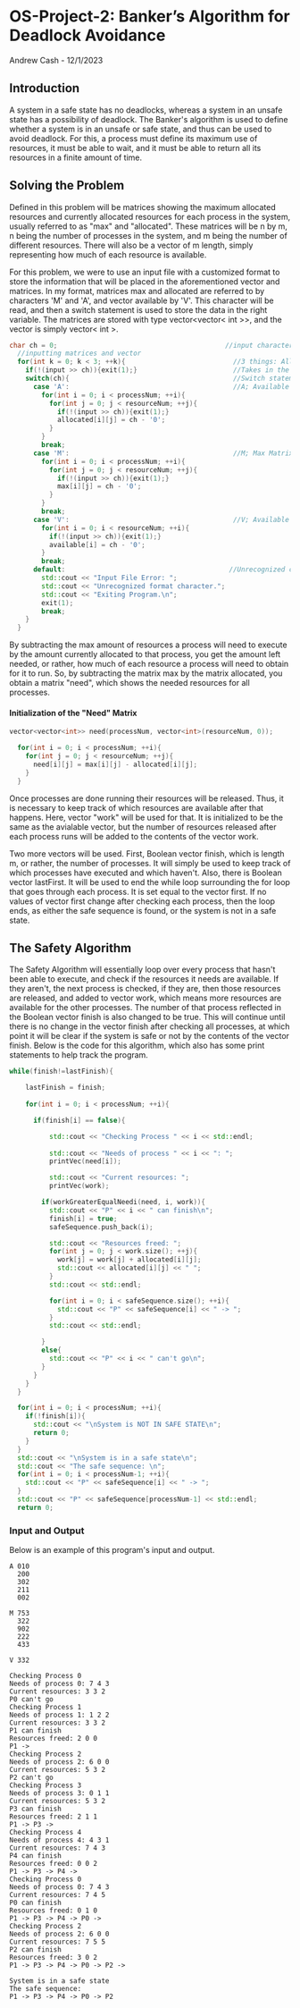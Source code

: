 # OS-Project-2: Banker’s Algorithm for Deadlock Avoidance

Andrew Cash - 12/1/2023

## Introduction

A system in a safe state has no deadlocks, whereas a system in an unsafe state has a possibility of deadlock. The Banker's algorithm is used to define whether a system is in an unsafe or safe state, and thus can be used to avoid deadlock. For this, a process must define its maximum use of resources, it must be able to wait, and it must be able to return all its resources in a finite amount of time.

## Solving the Problem

Defined in this problem will be matrices showing the maximum allocated resources and currently allocated resources for each process in the system, usually referred to as "max" and "allocated". These matrices will be n by m, n being the number of processes in the system, and m being the number of different resources. There will also be a vector of m length, simply representing how much of each resource is available.

For this problem, we were to use an input file with a customized format to store the information that will be placed in the aforementioned vector and matrices. In my format, matrices max and allocated are referred to by characters 'M' and 'A', and vector available by 'V'. This character will be read, and then a switch statement is used to store the data in the right variable. The matrices are stored with type vector<vector< int >>, and the vector is simply vector< int >.

```c++
char ch = 0;                                          //input character
  //inputting matrices and vector
  for(int k = 0; k < 3; ++k){                           //3 things: Allocated Matrix, Max Matrix, Available Vector
    if(!(input >> ch)){exit(1);}                        //Takes in the format character, A M or V, representing Allocated, Max, and Available
    switch(ch){                                         //Switch statement for handling of each structure
      case 'A':                                         //A; Available Matrix. As per matrix being 3 by 5, Takes in next 15 characters from input file
        for(int i = 0; i < processNum; ++i){
          for(int j = 0; j < resourceNum; ++j){
            if(!(input >> ch)){exit(1);}
            allocated[i][j] = ch - '0';
          }
        }
        break;
      case 'M':                                         //M; Max Matrix. As per matrix being 3 by 5, Takes in next 15 characters from input file
        for(int i = 0; i < processNum; ++i){
          for(int j = 0; j < resourceNum; ++j){
            if(!(input >> ch)){exit(1);}
            max[i][j] = ch - '0';
          }
        }
        break;
      case 'V':                                         //V; Available Vector. As per there being 3 resources, Takes in next 3 characters from input file
        for(int i = 0; i < resourceNum; ++i){
          if(!(input >> ch)){exit(1);}
          available[i] = ch - '0';
        }
        break;
      default:                                         //Unrecognized character. Exits program.
        std::cout << "Input File Error: ";
        std::cout << "Unrecognized format character."; 
        std::cout << "Exiting Program.\n";
        exit(1);
        break;
    }
  }
```

By subtracting the max amount of resources a process will need to execute by the amount currently allocated to that process, you get the amount left needed, or rather, how much of each resource a process will need to obtain for it to run. So, by subtracting the matrix max by the matrix allocated, you obtain a matrix "need", which shows the needed resources for all processes.

#### Initialization of the "Need" Matrix

```c++
vector<vector<int>> need(processNum, vector<int>(resourceNum, 0));    

  for(int i = 0; i < processNum; ++i){                                     //
    for(int j = 0; j < resourceNum; ++j){                                  //
      need[i][j] = max[i][j] - allocated[i][j];                            //initializes need matrix as max[i,j] - allocated[i,j]
    }                                                                      //
  }                                                                        //
```

Once processes are done running their resources will be released. Thus, it is necessary to keep track of which resources are available after that happens. Here, vector "work" will be used for that. It is initialized to be the same as the avialable vector, but the number of resources released after each process runs will be added to the contents of the vector work.

Two more vectors will be used. First, Boolean vector finish, which is length m, or rather, the number of processes. It will simply be used to keep track of which processes have executed and which haven't. Also, there is Boolean vector lastFirst. It will be used to end the while loop surrounding the for loop that goes through each process. It is set equal to the vector first. If no values of vector first change after checking each process, then the loop ends, as either the safe sequence is found, or the system is not in a safe state.

## The Safety Algorithm

The Safety Algorithm will essentially loop over every process that hasn't been able to execute, and check if the resources it needs are available. If they aren't, the next process is checked, if they are, then those resources are released, and added to vector work, which means more resources are available for the other processes. The number of that process reflected in the Boolean vector finish is also changed to be true. This will continue until there is no change in the vector finish after checking all processes, at which point it will be clear if the system is safe or not by the contents of the vector finish. Below is the code for this algorithm, which also has some print statements to help track the program.

```c++
while(finish!=lastFinish){                                               //This will check over every process until no more processes are becoming free.

    lastFinish = finish;                                                   //Set for comparison. If there is no change, end the loop.
    
    for(int i = 0; i < processNum; ++i){                                   //Goes through each process

      if(finish[i] == false){                                              //If this true, then the process has already been confirmed, no need to check

          std::cout << "Checking Process " << i << std::endl;              //
                                                                           //Printing which process i and the resources needed from need matrix
          std::cout << "Needs of process " << i << ": ";                   //
          printVec(need[i]);                                               //

          std::cout << "Current resources: ";                              //Printing current resources from work vector
          printVec(work);                                                  //

        if(workGreaterEqualNeedi(need, i, work)){                          //
          std::cout << "P" << i << " can finish\n";                        //If the resource need of this process i is less than or equal to the current resources available
          finish[i] = true;                                                //then process i can currently finish. Set it's corresponding element to be true, and push onto safe sequence
          safeSequence.push_back(i);                                       //

          std::cout << "Resources freed: ";                                //
          for(int j = 0; j < work.size(); ++j){                            //
            work[j] = work[j] + allocated[i][j];                           //Since Process i is finished, its resources are free. Add them to the current working resources.
            std::cout << allocated[i][j] << " ";                           //Print out the freed resources
          }                                                                //
          std::cout << std::endl;                                          //

          for(int i = 0; i < safeSequence.size(); ++i){                    //
            std::cout << "P" << safeSequence[i] << " -> ";                 //Show the current safe sequence
          }                                                                //
          std::cout << std::endl;                                          //

        }
        else{                                                              //
          std::cout << "P" << i << " can't go\n";                          //Resource need is greater than currently available, process i can't go, remains false in "finish"
        }                                                                  //
      }
    }
  }

  for(int i = 0; i < processNum; ++i){
    if(!finish[i]){
      std::cout << "\nSystem is NOT IN SAFE STATE\n";
      return 0;
    } 
  }
  std::cout << "\nSystem is in a safe state\n";
  std::cout << "The safe sequence: \n";
  for(int i = 0; i < processNum-1; ++i){
    std::cout << "P" << safeSequence[i] << " -> ";
  }
  std::cout << "P" << safeSequence[processNum-1] << std::endl;
  return 0;
```

### Input and Output

Below is an example of this program's input and output.

```
A 010
  200
  302
  211
  002

M 753
  322
  902
  222
  433

V 332
```

```
Checking Process 0
Needs of process 0: 7 4 3 
Current resources: 3 3 2 
P0 can't go
Checking Process 1
Needs of process 1: 1 2 2 
Current resources: 3 3 2 
P1 can finish
Resources freed: 2 0 0 
P1 -> 
Checking Process 2
Needs of process 2: 6 0 0 
Current resources: 5 3 2 
P2 can't go
Checking Process 3
Needs of process 3: 0 1 1 
Current resources: 5 3 2 
P3 can finish
Resources freed: 2 1 1 
P1 -> P3 -> 
Checking Process 4
Needs of process 4: 4 3 1 
Current resources: 7 4 3 
P4 can finish
Resources freed: 0 0 2 
P1 -> P3 -> P4 -> 
Checking Process 0
Needs of process 0: 7 4 3 
Current resources: 7 4 5 
P0 can finish
Resources freed: 0 1 0 
P1 -> P3 -> P4 -> P0 -> 
Checking Process 2
Needs of process 2: 6 0 0 
Current resources: 7 5 5 
P2 can finish
Resources freed: 3 0 2 
P1 -> P3 -> P4 -> P0 -> P2 -> 

System is in a safe state
The safe sequence: 
P1 -> P3 -> P4 -> P0 -> P2
```
